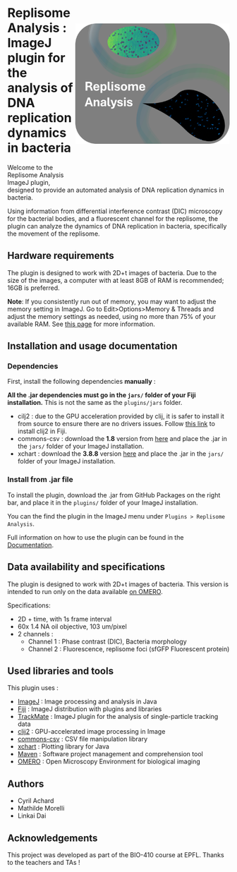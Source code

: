 <img src="docs/resources/logo.png" alt="Logo" width="350" align="right" vspace = "80"/>

# Replisome Analysis : ImageJ plugin for the analysis of DNA replication dynamics in bacteria

Welcome to the Replisome Analysis ImageJ plugin, designed to provide an automated analysis of DNA replication dynamics in bacteria.

Using information from differential interference contrast (DIC) microscopy for the bacterial bodies, and a fluorescent channel for the replisome, 
the plugin can analyze the dynamics of DNA replication in bacteria, specifically the movement of the replisome. 

## Hardware requirements

The plugin is designed to work with 2D+t images of bacteria.
Due to the size of the images, a computer with at least 8GB of RAM is recommended; 16GB is preferred.

**Note**:
If you consistently run out of memory, you may want to adjust the memory setting in ImageJ.
Go to Edit>Options>Memory & Threads and adjust the memory settings as needed, using no more than 75% of your available RAM.
See [this page](https://docs.openmicroscopy.org/bio-formats/5.7.1/users/imagej/managing-memory.html#increasing-imagej-fijis-memory) for more information. 

## Installation and usage documentation

### Dependencies

First, install the following dependencies **manually** :

**All the .jar dependencies must go in the `jars/` folder of your Fiji installation.**
This is not the same as the `plugins/jars` folder.

- cilj2 : due to the GPU acceleration provided by clij, it is safer to install it from source to ensure there are no drivers issues.
  Follow [this link](https://clij.github.io/clij2-docs/installationInFiji) to install clij2 in Fiji.
- commons-csv : download the **1.8** version from [here](https://archive.apache.org/dist/commons/csv/binaries/) and place the .jar in the `jars/` folder of your ImageJ installation.
- xchart : download the **3.8.8** version [here](https://knowm.org/open-source/xchart/xchart-change-log/) and place the .jar in the `jars/` folder of your ImageJ installation.

### Install from .jar file

To install the plugin, download the .jar from GitHub Packages on the right bar, and place it in the `plugins/` folder of your ImageJ installation.

You can the find the plugin in the ImageJ menu under `Plugins > Replisome Analysis`.

Full information on how to use the plugin can be found in the [Documentation](https://c-achard.github.io/bioimage-informatics-BIO410-project/).

## Data availability and specifications

The plugin is designed to work with 2D+t images of bacteria. 
This version is intended to run only on the data available [on OMERO](https://omero.epfl.ch/webclient/?show=project-2857).

Specifications:

- 2D + time, with 1s frame interval
- 60x 1.4 NA oil objective, 103 um/pixel
- 2 channels :
    - Channel 1 : Phase contrast (DIC), Bacteria morphology
    - Channel 2 : Fluorescence, replisome foci (sfGFP Fluorescent protein)

## Used libraries and tools

This plugin uses :

- [ImageJ](https://imagej.net/) : Image processing and analysis in Java
- [Fiji](https://fiji.sc/) : ImageJ distribution with plugins and libraries
- [TrackMate](https://imagej.net/plugins/trackmate/) : ImageJ plugin for the analysis of single-particle tracking data
- [clij2](https://clij.github.io/) : GPU-accelerated image processing in Image
- [commons-csv](https://commons.apache.org/proper/commons-csv/) : CSV file manipulation library
- [xchart](https://knowm.org/open-source/xchart/) : Plotting library for Java
- [Maven](https://maven.apache.org/) : Software project management and comprehension tool
- [OMERO](https://www.openmicroscopy.org/omero/) : Open Microscopy Environment for biological imaging

## Authors

- Cyril Achard
- Mathilde Morelli
- Linkai Dai

## Acknowledgements

This project was developed as part of the BIO-410 course at EPFL.
Thanks to the teachers and TAs !
